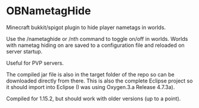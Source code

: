 # OBNametagHide
Minecraft bukkit/spigot plugin to hide player nametags in worlds.

Use the /nametaghide or /nth command to toggle on/off in worlds.
Worlds with nametag hiding on are saved to a configuration file and reloaded on server startup.

Useful for PVP servers.

The compiled jar file is also in the target folder of the repo so can be downloaded directly from there. This is also the complete Eclipse project so it should import into Eclipse (I was using Oxygen.3.a Release 4.7.3a).

Compiled for 1.15.2, but should work with older versions (up to a point).
